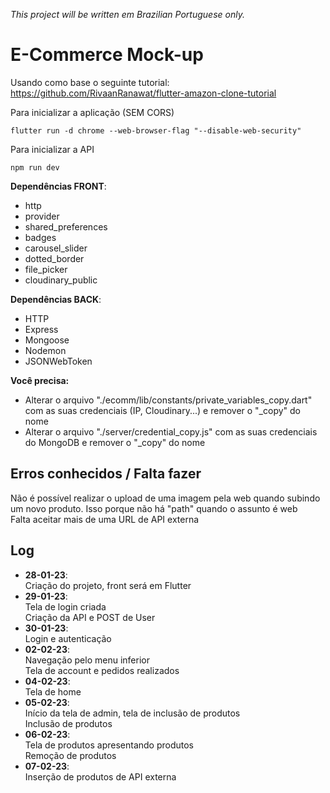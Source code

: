 *This project will be written em Brazilian Portuguese only.*

# E-Commerce Mock-up

Usando como base o seguinte tutorial: https://github.com/RivaanRanawat/flutter-amazon-clone-tutorial  

Para inicializar a aplicação (SEM CORS)  
```
flutter run -d chrome --web-browser-flag "--disable-web-security"
```

Para inicializar a API  
```
npm run dev
```

**Dependências FRONT**:  
- http  
- provider  
- shared_preferences  
- badges  
- carousel_slider  
- dotted_border  
- file_picker  
- cloudinary_public  

**Dependências BACK**:
- HTTP  
- Express  
- Mongoose  
- Nodemon  
- JSONWebToken  

**Você precisa:**  
- Alterar o arquivo "./ecomm/lib/constants/private_variables_copy.dart" com as suas credenciais (IP, Cloudinary...) e remover o "_copy" do nome  
- Alterar o arquivo "./server/credential_copy.js" com as suas credenciais do MongoDB e remover o "_copy" do nome  

## Erros conhecidos / Falta fazer  
Não é possível realizar o upload de uma imagem pela web quando subindo um novo produto. Isso porque não há "path" quando o assunto é web  
Falta aceitar mais de uma URL de API externa

## Log
- **28-01-23**:  
Criação do projeto, front será em Flutter  
- **29-01-23**:  
Tela de login criada  
Criação da API e POST de User  
- **30-01-23**:  
Login e autenticação  
- **02-02-23**:  
Navegação pelo menu inferior  
Tela de account e pedidos realizados  
- **04-02-23**:  
Tela de home
- **05-02-23**:  
Início da tela de admin, tela de inclusão de produtos  
Inclusão de produtos  
- **06-02-23**:  
Tela de produtos apresentando produtos  
Remoção de produtos  
- **07-02-23**:  
Inserção de produtos de API externa
